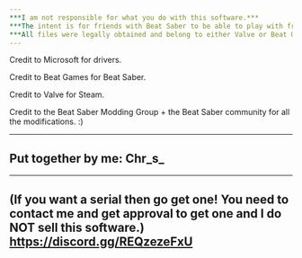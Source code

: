 ```yaml
---
***I am not responsible for what you do with this software.***
***The intent is for friends with Beat Saber to be able to play with friends without Beat Saber without all the hassle.***
***All files were legally obtained and belong to either Valve or Beat Games.***
---
```


Credit to Microsoft for drivers.

Credit to Beat Games for Beat Saber.

Credit to Valve for Steam.

Credit to the Beat Saber Modding Group + the Beat Saber community for all the modifications. :)

---
Put together by me:
Chr_s_
---

------
(If you want a serial then go get one! You need to contact me and get approval to get one and I do NOT sell this software.)
https://discord.gg/REQzezeFxU
------
